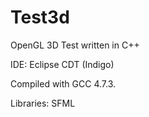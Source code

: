 Test3d
======

OpenGL 3D Test written in C++

IDE: Eclipse CDT (Indigo)

Compiled with GCC 4.7.3.

Libraries: SFML
